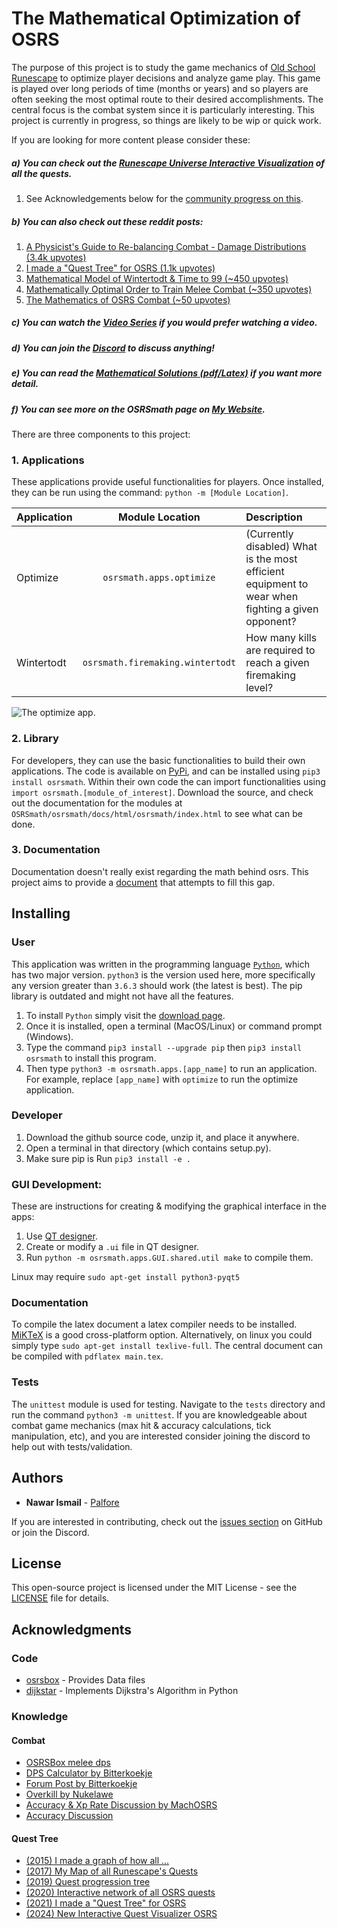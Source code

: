 # The Mathematical Optimization of OSRS

The purpose of this project is to study the game mechanics of [Old School Runescape](https://oldschool.runescape.com/) to optimize player decisions and analyze game play. This game is played over long periods of time (months or years) and so players are often seeking the most optimal route to their desired accomplishments. The central focus is the combat system since it is particularly interesting. This project is currently in progress, so things are likely to be wip or quick work.

If you are looking for more content please consider these:
##### a) You can check out the [Runescape Universe Interactive Visualization](https://osrsmath.palfore.com/) of all the quests.
1. See Acknowledgements below for the [community progress on this](https://github.com/Palfore/OSRSmath?tab=readme-ov-file#quest-tree).

##### b) You can also check out these reddit posts:
1. [A Physicist's Guide to Re-balancing Combat - Damage Distributions (3.4k upvotes)](https://www.reddit.com/r/2007scape/comments/mwvjzc/a_physicists_guide_to_rebalancing_combat_damage/)
2. [I made a "Quest Tree" for OSRS (1.1k upvotes)](https://www.reddit.com/r/2007scape/comments/kbu6a8/mathematical_model_of_wintertodt_time_to_99/)
3. [Mathematical Model of Wintertodt & Time to 99 (~450 upvotes)](https://www.reddit.com/r/2007scape/comments/kbu6a8/mathematical_model_of_wintertodt_time_to_99/)
4. [Mathematically Optimal Order to Train Melee Combat (~350 upvotes)](https://www.reddit.com/r/2007scape/comments/ffctp0/mathematically_optimal_order_to_train_melee_combat/)
5. [The Mathematics of OSRS Combat (~50 upvotes)](https://www.reddit.com/r/2007scape/comments/faz5et/the_mathematics_of_osrs_combat/)

##### c) You can watch the [Video Series](https://www.youtube.com/watch?v=7N9UJX70Z5I&list=PLm3INE_scU5s8NQWmw0fxKtA_6SVxDOc7) if you would prefer watching a video.

##### d) You can join the [Discord](https://discord.gg/4SXcKQh) to discuss anything! 

##### e) You can read the [Mathematical Solutions (pdf/Latex)](https://github.com/Palfore/OSRSmath/blob/master/osrsmath/docs/latex/main.pdf) if you want more detail. 

##### f) You can see more on the OSRSmath page on [My Website](https://palfore.com/).

There are three components to this project:

### 1. Applications

These applications provide useful functionalities for players. Once installed, they can be run using the command: `python -m [Module Location]`. 

| Application        | Module Location           | Description  |
| ------------- |:-------------:| :-----|
| Optimize | `osrsmath.apps.optimize` | (Currently disabled) What is the most efficient equipment to wear when fighting a given opponent? |
| Wintertodt | `osrsmath.firemaking.wintertodt` | How many kills are required to reach a given firemaking level? |

[//]: # (| Path | `osrsmath.apps.path` | What is the most mathematically efficient way to get from a set of starting attack, strength, and defence levels, to a final set of levels? This is currently not user-friendly. |)

![The optimize app.](https://github.com/Palfore/OSRSmath/blob/master/osrsmath/apps/optimize/images/interface.png "The optimize app.")

### 2. Library

For developers, they can use the basic functionalities to build their own applications. The code is available on [PyPi](https://pypi.org/project/osrsmath/), and can be installed using `pip3 install osrsmath`. Within their own code the can import functionalities using `import osrsmath.[module_of_interest]`. Download the source, and check out the documentation for the modules at `OSRSmath/osrsmath/docs/html/osrsmath/index.html` to see what can be done.

### 3. Documentation

Documentation doesn't really exist regarding the math behind osrs. This project aims to provide a [document](https://github.com/Palfore/OSRSmath/blob/master/osrsmath/docs/latex/main.pdf) that attempts to fill this gap.

## Installing

### User

This application was written in the programming language [`Python`](https://www.python.org/), which has two major version. `python3` is the version used here, more specifically any version greater than `3.6.3` should work (the latest is best). The pip library is outdated and might not have all the features.

1. To install `Python` simply visit the [download page](https://www.python.org/downloads/).
2. Once it is installed, open a terminal (MacOS/Linux) or command prompt (Windows). 
3. Type the command `pip3 install --upgrade pip` then `pip3 install osrsmath` to install this program.
4. Then type `python3 -m osrsmath.apps.[app_name]` to run an application. For example, replace `[app_name]` with `optimize` to run the optimize application.

### Developer

1. Download the github source code, unzip it, and place it anywhere.
2. Open a terminal in that directory (which contains setup.py).
3. Make sure pip is Run `pip3 install -e .`

### GUI Development:
These are instructions for creating & modifying the graphical interface in the apps:

1. Use [QT designer](https://build-system.fman.io/qt-designer-download).
2. Create or modify a `.ui` file in QT designer.
3. Run `python -m osrsmath.apps.GUI.shared.util make` to compile them.

Linux may require `sudo apt-get install python3-pyqt5`

### Documentation
To compile the latex document a latex compiler needs to be installed. [MiKTeX](https://miktex.org/download) is a good cross-platform option. Alternatively, on linux you could simply type `sudo apt-get install texlive-full`. The central document can be compiled with `pdflatex main.tex`.

### Tests

The `unittest` module is used for testing. Navigate to the `tests` directory and run the command `python3 -m unittest`. If you are knowledgeable about combat game mechanics (max hit & accuracy calculations, tick manipulation, etc), and you are interested consider joining the discord to help out with tests/validation.

## Authors

* **Nawar Ismail** - [Palfore](https://www.palfore.com/)

If you are interested in contributing, check out the [issues section](https://github.com/Palfore/OSRSmath/issues) on GitHub or join the Discord.

## License

This open-source project is licensed under the MIT License - see the [LICENSE](LICENSE) file for details. 

## Acknowledgments
### Code

* [osrsbox](https://pypi.org/project/osrsbox/) - Provides Data files
* [dijkstar](https://pypi.org/project/Dijkstar/) - Implements Dijkstra's Algorithm in Python

### Knowledge

#### Combat
* [OSRSBox melee dps](https://www.osrsbox.com/blog/2019/01/22/calculating-melee-dps-in-osrs/)
* [DPS Calculator by Bitterkoekje](https://docs.google.com/spreadsheets/d/1wzy1VxNWEAAc0FQyDAdpiFggAfn5U6RGPp2CisAHZW8/)
* [Forum Post by Bitterkoekje](https://web.archive.org/web/20190905124128/http://webcache.googleusercontent.com/search?q=cache:http://services.runescape.com/m=forum/forums.ws?317,318,712,65587452)
* [Overkill by Nukelawe](https://www.reddit.com/r/2007scape/comments/4d6l7j/effects_of_overkill_on_dps/)
* [Accuracy & Xp Rate Discussion by MachOSRS](https://www.reddit.com/r/2007scape/comments/40bvk6/accuracy_and_exphr_combat_formula/)
* [Accuracy Discussion](https://www.reddit.com/r/2007scape/comments/5lrty0/math_inside_corrected_accuracy_formula/)

#### Quest Tree
* [(2015) I made a graph of how all ...](https://www.reddit.com/r/2007scape/comments/3aj2vj/i_made_a_graph_of_how_all_of_the_quests_in/)
* [(2017) My Map of all Runescape's Quests](https://www.reddit.com/r/runescape/comments/5ekds7/my_map_of_all_runescapes_quests/)
* [(2019) Quest progression tree](https://www.reddit.com/r/runescape/comments/akpq6k/quest_progression_tree/)
* [(2020) Interactive network of all OSRS quests](https://i.imgur.com/EpvGKZ4.png)
* [(2021) I made a "Quest Tree" for OSRS](https://www.reddit.com/r/2007scape/comments/loa4uw/i_made_a_quest_tree_for_osrs/)
* [(2024) New Interactive Quest Visualizer OSRS](https://www.reddit.com/r/2007scape/comments/1ay2opj/new_interactive_quest_visualizer_osrs_the/)

  
